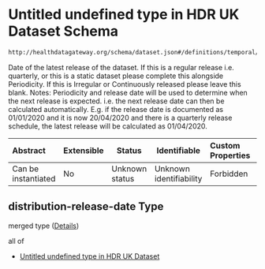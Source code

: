 # Untitled undefined type in HDR UK Dataset Schema

```txt
http://healthdatagateway.org/schema/dataset.json#/definitions/temporal/properties/distribution-release-date
```

Date of the latest release of the dataset. If this is a regular release i.e. quarterly, or this is a static dataset please complete this alongside Periodicity. If this is Irregular or Continuously released please leave this blank. Notes: Periodicity and release date will be used to determine when the next release is expected. i.e. the next release date can then be calculated automatically. E.g. if the release date is documented as 01/01/2020 and it is now 20/04/2020 and there is a quarterly release schedule, the latest release will be calculated as 01/04/2020.


| Abstract            | Extensible | Status         | Identifiable            | Custom Properties | Additional Properties | Access Restrictions | Defined In                                                                 |
| :------------------ | ---------- | -------------- | ----------------------- | :---------------- | --------------------- | ------------------- | -------------------------------------------------------------------------- |
| Can be instantiated | No         | Unknown status | Unknown identifiability | Forbidden         | Allowed               | none                | [dataset.schema.json\*](../out/dataset.schema.json "open original schema") |

## distribution-release-date Type

merged type ([Details](dataset-definitions-temporal-properties-distribution-release-date.md))

all of

-   [Untitled undefined type in HDR UK Dataset](dataset-definitions-temporal-properties-distribution-release-date-allof-0.md "check type definition")
